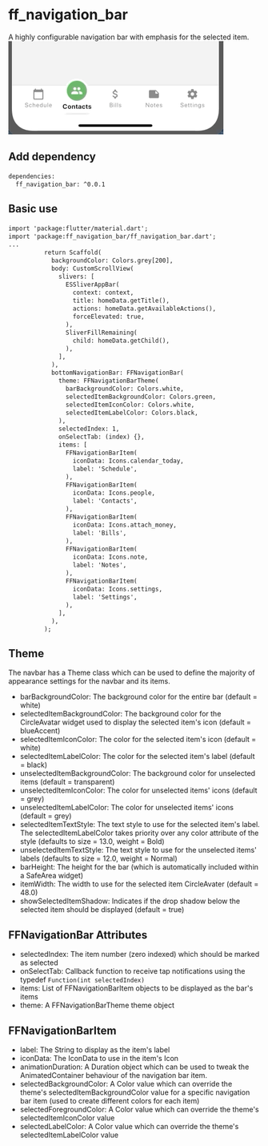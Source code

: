 # ff_navigation_bar
A highly configurable navigation bar with emphasis for the selected item.
![](sample/navbar-demo.gif)

## Add dependency
```
dependencies:
  ff_navigation_bar: ^0.0.1
```

## Basic use
```
import 'package:flutter/material.dart';
import 'package:ff_navigation_bar/ff_navigation_bar.dart';
...
          return Scaffold(
            backgroundColor: Colors.grey[200],
            body: CustomScrollView(
              slivers: [
                ESSliverAppBar(
                  context: context,
                  title: homeData.getTitle(),
                  actions: homeData.getAvailableActions(),
                  forceElevated: true,
                ),
                SliverFillRemaining(
                  child: homeData.getChild(),
                ),
              ],
            ),
            bottomNavigationBar: FFNavigationBar(
              theme: FFNavigationBarTheme(
                barBackgroundColor: Colors.white,
                selectedItemBackgroundColor: Colors.green,
                selectedItemIconColor: Colors.white,
                selectedItemLabelColor: Colors.black,
              ),
              selectedIndex: 1,
              onSelectTab: (index) {},
              items: [
                FFNavigationBarItem(
                  iconData: Icons.calendar_today,
                  label: 'Schedule',
                ),
                FFNavigationBarItem(
                  iconData: Icons.people,
                  label: 'Contacts',
                ),
                FFNavigationBarItem(
                  iconData: Icons.attach_money,
                  label: 'Bills',
                ),
                FFNavigationBarItem(
                  iconData: Icons.note,
                  label: 'Notes',
                ),
                FFNavigationBarItem(
                  iconData: Icons.settings,
                  label: 'Settings',
                ),
              ],
            ),
          );
```

## Theme
The navbar has a Theme class which can be used to define the majority of appearance settings for the navbar and its items.
* barBackgroundColor: The background color for the entire bar (default = white)
* selectedItemBackgroundColor: The background color for the CircleAvatar widget used to display the selected item's icon (default = blueAccent)
* selectedItemIconColor: The color for the selected item's icon (default = white)
* selectedItemLabelColor: The color for the selected item's label (default = black)
* unselectedItemBackgroundColor: The background color for unselected items (default = transparent)
* unselectedItemIconColor: The color for unselected items' icons (default = grey)
* unselectedItemLabelColor: The color for unselected items' icons (default = grey)
* selectedItemTextStyle: The text style to use for the selected item's label. The selectedItemLabelColor takes priority over any color attribute of the style (defaults to size = 13.0, weight = Bold)
* unselectedItemTextStyle: The text style to use for the unselected items' labels (defaults to size = 12.0, weight = Normal)
* barHeight: The height for the bar (which is automatically included within a SafeArea widget)
* itemWidth: The width to use for the selected item CircleAvater (default = 48.0)
* showSelectedItemShadow: Indicates if the drop shadow below the selected item should be displayed (default = true)

## FFNavigationBar Attributes
* selectedIndex: The item number (zero indexed) which should be marked as selected
* onSelectTab: Callback function to receive tap notifications using the typedef `Function(int selectedIndex)`
* items: List of FFNavigationBarItem objects to be displayed as the bar's items
* theme: A FFNavigationBarTheme theme object

## FFNavigationBarItem
* label: The String to display as the item's label
* iconData: The IconData to use in the item's Icon
* animationDuration: A Duration object which can be used to tweak the AnimatedContainer behaviour of the navigation bar item.
* selectedBackgroundColor: A Color value which can override the theme's selectedItemBackgroundColor value for a specific navigation bar item (used to create different colors for each item)
* selectedForegroundColor: A Color value which can override the theme's selectedItemIconColor value
* selectedLabelColor: A Color value which can override the theme's selectedItemLabelColor value
